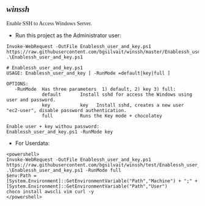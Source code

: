 # 



### <span style="font-family: times, serif; font-size:16pt; font-style:italic;"> winssh

<span style="font-family: calibri, Garamond, 'Comic Sans MS' ;">Enable SSH to Access Windows Server.</span>


* Run this project as the Administrator user:
```
Invoke-WebRequest -OutFile Enablessh_user_and_key.ps1 https://raw.githubusercontent.com/bgsilvait/winssh/master/Enablessh_user_and_key.ps1
.\Enablessh_user_and_key.ps1
```
```
# Enablessh_user_and_key.ps1
USAGE: Enablessh_user_and_key [ -RunMode =default|key|full ]

OPTIONS:
   -RunMode  Has three parameters  1) default, 2) key 3) full:
             default       Install sshd for access the Windows using user and password.
             key           key   Install sshd, creates a new user "ec2-user", disable password authentication.
             full          Runs the Key mode + chocolatey

Enable user + key withou password: 
Enablessh_user_and_key.ps1 -RunMode key 
```
* For Userdata:
```
<powershell>
Invoke-WebRequest -OutFile Enablessh_user_and_key.ps1 https://raw.githubusercontent.com/bgsilvait/winssh/test/Enablessh_user_and_key.ps1
.\Enablessh_user_and_key.ps1 -RunMode full
$env:Path = [System.Environment]::GetEnvironmentVariable("Path","Machine") + ";" + [System.Environment]::GetEnvironmentVariable("Path","User") 
choco install awscli vim curl -y
</powershell>
```
